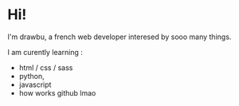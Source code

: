 # Hi!
I'm drawbu, a french web developer interesed by sooo many things.

I am curently learning :
- html / css / sass
- python, 
- javascript
- how works github lmao
